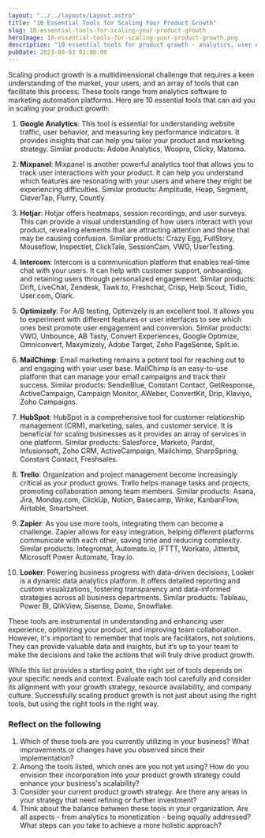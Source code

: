 ```yaml
---
layout: "../../layouts/Layout.astro"
title: "10 Essential Tools for Scaling Your Product Growth"
slug: 10-essential-tools-for-scaling-your-product-growth
heroImage: 10-essential-tools-for-scaling-your-product-growth.png
description: "10 essential tools for product growth - analytics, user engagement, project management, and communication for business scaling."
pubDate: 2023-08-03 01:00:00
---
```


Scaling product growth is a multidimensional challenge that requires a keen understanding of the market, your users, and an array of tools that can facilitate this process. These tools range from analytics software to marketing automation platforms. Here are 10 essential tools that can aid you in scaling your product growth:

1. **Google Analytics**: This tool is essential for understanding website traffic, user behavior, and measuring key performance indicators. It provides insights that can help you tailor your product and marketing strategy. Similar products: Adobe Analytics, Woopra, Clicky, Matomo.

2. **Mixpanel**: Mixpanel is another powerful analytics tool that allows you to track user interactions with your product. It can help you understand which features are resonating with your users and where they might be experiencing difficulties. Similar products: Amplitude, Heap, Segment, CleverTap, Flurry, Countly

3. **Hotjar**: Hotjar offers heatmaps, session recordings, and user surveys. This can provide a visual understanding of how users interact with your product, revealing elements that are attracting attention and those that may be causing confusion. Similar products: Crazy Egg, FullStory, Mouseflow, Inspectlet, ClickTale, SessionCam, VWO, UserTesting.

4. **Intercom**: Intercom is a communication platform that enables real-time chat with your users. It can help with customer support, onboarding, and retaining users through personalized engagement. Similar products: Drift, LiveChat, Zendesk, Tawk.to, Freshchat, Crisp, Help Scout, Tidio, User.com, Olark.

5. **Optimizely**: For A/B testing, Optimizely is an excellent tool. It allows you to experiment with different features or user interfaces to see which ones best promote user engagement and conversion. Similar products: VWO, Unbounce, AB Tasty, Convert Experiences, Google Optimize, Omniconvert, Maxymizely, Adobe Target, Zoho PageSense, Split.io.

6. **MailChimp**: Email marketing remains a potent tool for reaching out to and engaging with your user base. MailChimp is an easy-to-use platform that can manage your email campaigns and track their success. Similar products: SendinBlue, Constant Contact, GetResponse, ActiveCampaign, Campaign Monitor, AWeber, ConvertKit, Drip, Klaviyo, Zoho Campaigns.

7. **HubSpot**: HubSpot is a comprehensive tool for customer relationship management (CRM), marketing, sales, and customer service. It is beneficial for scaling businesses as it provides an array of services in one platform. Similar products: Salesforce, Marketo, Pardot, Infusionsoft, Zoho CRM, ActiveCampaign, Mailchimp, SharpSpring, Constant Contact, Freshsales.

8. **Trello**: Organization and project management become increasingly critical as your product grows. Trello helps manage tasks and projects, promoting collaboration among team members. Similar products: Asana, Jira, Monday.com, ClickUp, Notion, Basecamp, Wrike, KanbanFlow, Airtable, Smartsheet.

9. **Zapier**: As you use more tools, integrating them can become a challenge. Zapier allows for easy integration, helping different platforms communicate with each other, saving time and reducing complexity. Similar products: Integromat, Automate.io, IFTTT, Workato, Jitterbit, Microsoft Power Automate, Tray.io.

10. **Looker**: Powering business progress with data-driven decisions, Looker is a dynamic data analytics platform. It offers detailed reporting and custom visualizations, fostering transparency and data-informed strategies across all business departments. Similar products: Tableau, Power BI, QlikView, Sisense, Domo, Snowflake.

These tools are instrumental in understanding and enhancing user experience, optimizing your product, and improving team collaboration. However, it's important to remember that tools are facilitators, not solutions. They can provide valuable data and insights, but it’s up to your team to make the decisions and take the actions that will truly drive product growth.

While this list provides a starting point, the right set of tools depends on your specific needs and context. Evaluate each tool carefully and consider its alignment with your growth strategy, resource availability, and company culture. Successfully scaling product growth is not just about using the right tools, but using the right tools in the right way.

### Reflect on the following

1. Which of these tools are you currently utilizing in your business? What improvements or changes have you observed since their implementation?
2. Among the tools listed, which ones are you not yet using? How do you envision their incorporation into your product growth strategy could enhance your business's scalability?
3. Consider your current product growth strategy. Are there any areas in your strategy that need refining or further investment?
4. Think about the balance between these tools in your organization. Are all aspects - from analytics to monetization - being equally addressed? What steps can you take to achieve a more holistic approach?
